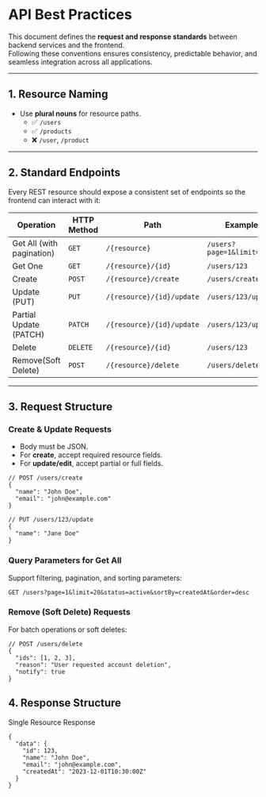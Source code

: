 # API Best Practices

This document defines the **request and response standards** between backend services and the frontend.  
Following these conventions ensures consistency, predictable behavior, and seamless integration across all applications.

---

## 1. Resource Naming

- Use **plural nouns** for resource paths.  
  - ✅ `/users`  
  - ✅ `/products`  
  - ❌ `/user`, `/product`

---

## 2. Standard Endpoints

Every REST resource should expose a consistent set of endpoints so the frontend can interact with it:

| Operation                  | HTTP Method | Path                     | Example                        |
|----------------------------|-------------|--------------------------|--------------------------------|
| Get All (with pagination)  | `GET`       | `/{resource}`            | `/users?page=1&limit=10`       |
| Get One                    | `GET`       | `/{resource}/{id}`       | `/users/123`                   |
| Create                     | `POST`      | `/{resource}/create`     | `/users/create`                |
| Update (PUT)               | `PUT`       | `/{resource}/{id}/update` | `/users/123/update`           |
| Partial Update (PATCH)     | `PATCH`     | `/{resource}/{id}/update` | `/users/123/update`           |
| Delete       | `DELETE`    | `/{resource}/{id}`       | `/users/123`                   |             |
| Remove(Soft Delete)       | `POST`    | `/{resource}/delete`       | `/users/delete`                   |             |

---

## 3. Request Structure

### Create & Update Requests

- Body must be JSON.
- For **create**, accept required resource fields.
- For **update/edit**, accept partial or full fields.

```
// POST /users/create
{
  "name": "John Doe",
  "email": "john@example.com"
}

// PUT /users/123/update
{
  "name": "Jane Doe"
}
```


### Query Parameters for Get All

Support filtering, pagination, and sorting parameters:

```
GET /users?page=1&limit=20&status=active&sortBy=createdAt&order=desc
```


### Remove (Soft Delete) Requests

For batch operations or soft deletes:

```
// POST /users/delete
{
  "ids": [1, 2, 3],
  "reason": "User requested account deletion",
  "notify": true
}
```


## 4. Response Structure
Single Resource Response

```
{
  "data": {
    "id": 123,
    "name": "John Doe",
    "email": "john@example.com",
    "createdAt": "2023-12-01T10:30:00Z"
  }
}
```
